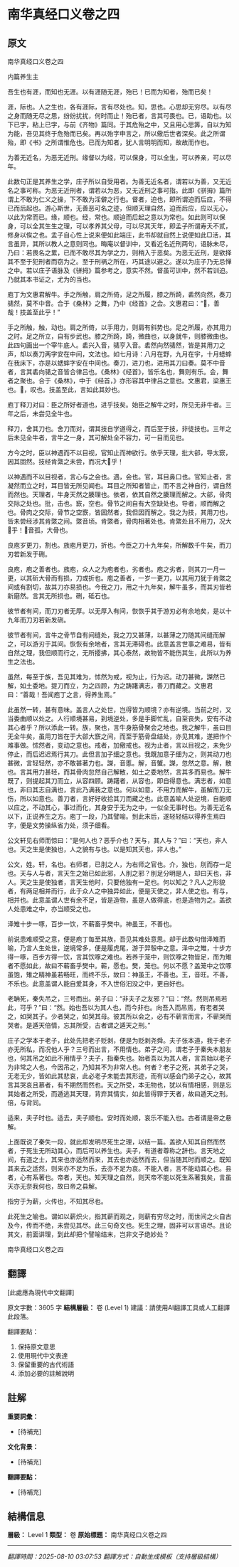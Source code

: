 # 南华真经口义卷之四

## 原文

南华真经口义卷之四

内篇养生主

吾生也有涯，而知也无涯。以有涯随无涯，殆已！已而为知者，殆而已矣！

涯，际也。人之生也，各有涯际，言有尽处也。知，思也。心思却无穷尽。以有尽之身而随无尽之思，纷纷扰扰，何时而止！殆已者，言其可畏也。已，语助也。以下已字，粘上已字，与前《齐物》篇同。于其危殆之中，又且用心思筭，自以为知为能，吾见其终于危殆而已矣。再以殆字申言之，所以儆后世者深矣。此之所谓殆，即《书》之所谓惟危也。已而为知者，犹人言明明而知，故故而作也。

为善无近名，为恶无近刑。缘督以为经，可以保身，可以全生，可以养亲，可以尽年。

此数句正是其养生之学，庄子所以自受用者。为善无近名者，谓若以为善，又无近名之事可称。为恶无近刑者，谓若以为恶，又无近刑之事可指。此即《骈拇》篇所谓上不敢为仁义之操，下不敢为淫僻之行也。督者，迫也，即所谓迫而后应，不得已而后起也。游心斯世，无善恶可名之迹，但顺天理自然，迫而后应，应以无心，以此为常而已。缘，顺也。经，常也。顺迫而后起之意以为常也。如此则可以保身，可以全其生生之理，可以孝养其父母，可以尽其天年，即孟子所谓寿夭不贰，修身以俟之也。孟子自心性上说来便如此端庄，此书却就自然上说便如此□活，其言虽异，其所以教人之意则同也。晦庵以督训中，又看近名近刑两句，语脉未尽，乃曰：若畏名之累，已而不敢尽其为学之力，则稍入于恶矣。为恶无近刑，是欲择其不至于犯刑者而窃为之。至于刑祸之所在，巧其途以避之。遂以为庄子乃无忌惮之中。若以庄子语脉及《骈拇》篇参考之，意实不然。督虽可训中，然不若训迫。乃就其本书证之，尤为的当也。

庖丁为文惠君解牛。手之所触，肩之所倚，足之所履，膝之所踦，砉然向然，奏刀𬴃然，莫不中音。合于《桑林》之舞，乃中《经首》之会。文惠君曰：“𫍻，善哉！技盖至此乎！”

手之所触，触，动也。肩之所倚，以手用力，则肩有斜势也。足之所履，亦其用力之时。足之所立，自有步武也。膝之所踦，踦，微曲也，以身就牛，则膝微曲也。此四句画出一个宰牛底人。砉兴入音，𬴃亨入音。砉然向然𬴃然，皆是其用刀之声，却以奏刀两字安在中间，文法也。如七月诗：八月在野，九月在宇，十月蟋蟀在我床下，亦是以蟋蟀字安在中间也。奏刀，进刀也，进用其刀曰奏。莫不中音者，言其砉向𬴃之音皆合律吕也。《桑林》《经首》，皆乐名也，舞则有乐。会，舞者之聚也。合于《桑林》，中于《经首，》亦形容其中律吕之意也。文惠君，梁惠王也。𫍻，叹也。技盖至此，言如此其妙也。

庖丁释刀对曰：臣之所好者道也，进乎技矣。始臣之解牛之时，所见无非牛者。三年之后，未尝见全牛也。

释刀，舍其刀也。舍刀而对，谓其技自学道得之，而后至于技，非徒技也。三年之后未见全牛者，言牛之一身，其可解处全不容力，可一目而见也。

方今之时，臣以神遇而不以目视，官知止而神欲行。依乎天理，批大郤，导太窾，因其固然。技经肯綮之未尝，而况大𮝴乎！

以神遇而不以目视者，言心与之会也。遇，会也。官，耳目鼻口也。官知止者，言凝然而立之时，耳目皆无所见闻也。耳目之所知者皆止，而不言之神自行，谓自然而然也。天理者，牛身天然之腠理也。依者，依其自然之腠理而解之。大郤，骨肉交际之处也。批，击也。窾，空也。骨节之间自有大空缺处也。导者，顺而解之也。骨肉之交际，骨节之空窾，皆固然者，我但因而解之。我之为技，其用刀也，皆未尝经涉其肯綮之间。綮音顷。肯綮者，骨肉相著处也。肯綮处且不用刀，况大𮝴乎！𮝴音孤，大骨也。

良庖岁更刀，割也。族庖月更刀，折也。今臣之刀十九年矣，所解数千牛矣，而刀刃若新发于硎。

良庖，庖之善者也。族庖，众人之为庖者也，劣者也。庖之劣者，则其刀一月一更，以其斫大骨而有损，刀或折也。庖之善者，一岁一更刀，以其用刀犹于肯綮之间或有割切，故其刀亦易损也。今我之刀，用之十九年矣，解牛虽多，而其刃皆若新磨然。言其无所损也。硎，砥石也。

彼节者有间，而刀刃者无厚。以无厚入有间，恢恢乎其于游刃必有余地矣，是以十九年而刀刃若新发硎。

彼节者有间，言牛之骨节自有间缝处，我之刀又甚薄，以甚薄之刀随其间缝而解之，可以游刃于其间。恢恢有余地者，言其无滞碍也。此意盖言世事之难易，皆有自然之理，我但顺而行之，无所撄拂，其心泰然，故物皆不能伤其生，此所以为养生之法也。

虽然，每至于族，吾见其难为，怵然为戒，视为止，行为迟。动刀甚微，謋然已解，如土委地。提刀而立，为之四顾，为之踌躇满志，善刀而藏之。文惠君曰：“善哉！吾闻庖丁之言，得养生焉。”

此虽然一转，甚有意味。盖言人之处世，岂得皆为顺境？亦有逆境。当前之时，又当委曲顺以处之。人行顺境甚易，到境逆处，多是手脚忙乱，自至丧失，安有不动其心者乎？所以添此一转。族，聚也，言牛身筋骨聚会之地也。我之解牛，虽曰目无全牛矣，虽用刀皆在于大郤大窾之间，而至于筋骨盘结处，亦见其难，遂把作个难事做。怵然者，变动之意也。戒者，加儆戒也。视为止者，言以目视之，未免少停止，而后迟迟焉行其刀。此但言加子细之意也。我既加意子细为之，则其动刀也甚微，言轻轻然，亦不敢甚著力也。謋，音慝。解，音蟹。謋，忽然之意。解，散也。言其用力甚轻，而其骨肉忽然自己解散，如土之委地然，言其多而易也。解牛既了，则提起其刀而立，从容四顾。踌躇者，从容也，即自得意也。满志者，如意也，非曰其志自满也，言此乃满我之意也。何以如意，不用力而解牛，虽解而刀无伤，所以如意也。善刀者，言好好收拾其刀而藏之也。此意盖喻人处逆境，自能顺以应之，不动其心，事过而化，其身安于无为之中，一似全无事时也。为善无近名以下，正说养生之方。庖丁一段，乃其譬喻。到此末后，遂轻轻结以得养生焉四字，便是文势操纵省力处，须子细看。

公文轩见右师而惊曰：“是何人也？恶乎介也？天与，其人与？”曰：“天也，非人也。天之生是使独也，人之貌有与也。以是知其天也，非人也。”

公文，姓。轩，名也。右师者，已刖之人，为右师之官也。介，独也，刖而存一足也。天与人与者，言天生之始已如此邪，人刖之邪？刖足分明是人，却曰天也，非人。天之生是使独者，言天生他时，只要他独有一足也。何以知之？凡人之形貌者，有两足相并而行，此于众人之中独异如此，便是天使之，非人使之也。有与，相并也。此意盖谓人世有余不足，皆是造物，虽是人做得底，也是造物为之。盖欲人处患难之中，亦当顺受之也。

泽雉十步一啄，百步一饮，不蕲畜乎樊中。神虽王，不善也。

前说患难顺受之意，便是庖丁每至其族，吾见其难处意思。却于此数句借泽雉而喻，乃言人生处世，逆境常多，便是履虎尾，游于羿彀中之意。泽中之雉，十步方得一啄，百步方得一饮，言其饮啄之难也。若养于笼中，则饮啄之物皆足，而为雉者不愿如此，故曰不蕲畜乎樊中。蕲，愿也。樊，笼也。何以不愿？盖笼中之饮啄虽饱，雉之精神虽若畅旺，而终不乐，故曰：神虽王，不善也。王，音旺。不善，不乐也。此意盖谓人能自爱其身，不入世俗汩没之中，更自好也。

老聃死，秦失吊之，三号而出。弟子曰：“非夫子之友邪？”曰：“然。然则吊焉若此，可乎？”曰：“然。始也吾以为其人也，而今非也。向吾入而吊焉，有老者哭之，如哭其子。少者哭之，如哭其母。彼其所以会之，必有不蕲言而言，不蕲哭而哭者。是遁天倍情，忘其所受，古者谓之遁天之刑。”

庄子之学本于老子，此处先把老子贬剥，便是为贬剥尧舜。夫子张本道，我于老子亦无所私，而况他人乎？三号而出言，不用情也。弟子之问，谓老子于秦失本朋友也，何其吊之如此不用情乎？夫子，指秦失也。始者吾以为其人者，言吾始以老子为非常之人也，今因吊之，乃知其不为非常人也。何者？老子之死，其弟子之哭，无老无少，皆如此其悲哀，此必老子未能去其形迹，而有以感会门弟子之心，故其言其哭哀且慕者，有不期然而然也。天之所受，本无物也，犹以有情相感，则是忘其始者之所受，而遁逃其天理，背弃其情实，如此皆得罪于天者，故曰遁天之刑。倍，与背同。

适来，夫子时也。适去，夫子顺也。安时而处顺，哀乐不能入也。古者谓是帝之悬解。

上面既说了秦失一段，就此却发明尽死生之理，以结一篇。盖欲人知其自然而然者，于死生无所动其心，而后可以养生也。夫子，有道者尊称之辞也。言天地之间，有道之士，其来也亦适然而来，其去也亦适然而去，但当随其时而顺之。既知其来去之适然，则来亦不足为乐，去亦不足为哀。不能入者，言不能动其心也。县者，心有系著也。帝者，天也。知天理之自然，则天帝不能以死生系著我矣，言虽天亦无奈我何也，故曰帝之县解。

指穷于为薪，火传也，不知其尽也。

此死生之喻也。谓如以薪炽火，指其薪而观之，则薪有穷尽之时，而世间之火自古及今，传而不绝，未尝见其尽。此三句奇文也。死生之理，固非可以言语尽。且论其文，前面讲理，到此却把个譬喻结末，岂非文子绝妙处？

南华真经口义卷之四

## 翻譯

[此處應為現代中文翻譯]

原文字數：3605 字
**結構層級：** 卷 (Level 1)
建議：請使用AI翻譯工具或人工翻譯此段落。

翻譯要點：
1. 保持原文意思
2. 使用現代中文表達
3. 保留重要的古代術語
4. 添加必要的註解說明

## 註解

**重要詞彙：**
- [待補充]

**文化背景：**
- [待補充]

**翻譯要點：**
- [待補充]

## 結構信息

**層級：** Level 1
**類型：** 卷
**原始標題：** 南华真经口义卷之四

---
*翻譯時間：2025-08-10 03:07:53*
*翻譯方式：自動生成模板（支持層級結構）*
